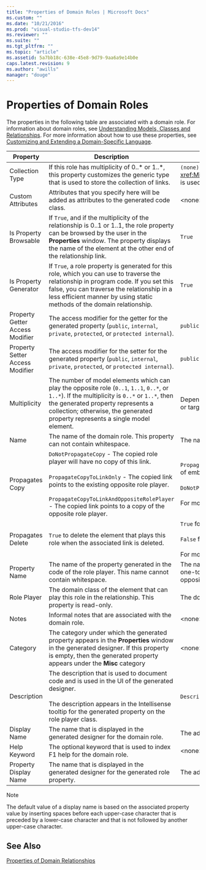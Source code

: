 ```yaml
---
title: "Properties of Domain Roles | Microsoft Docs"
ms.custom: ""
ms.date: "10/21/2016"
ms.prod: "visual-studio-tfs-dev14"
ms.reviewer: ""
ms.suite: ""
ms.tgt_pltfrm: ""
ms.topic: "article"
ms.assetid: 5a7bb18c-638e-45e8-9d79-9aa6a9e14b0e
caps.latest.revision: 9
ms.author: "awills"
manager: "douge"
---
```

# Properties of Domain Roles
The properties in the following table are associated with a domain role. For information about domain roles, see [Understanding Models, Classes and Relationships](../modeling/understanding-models--classes-and-relationships.md). For more information about how to use these properties, see [Customizing and Extending a Domain-Specific Language](../modeling/customizing-and-extending-a-domain-specific-language.md).  
  
|Property|Description|Default|  
|--------------|-----------------|-------------|  
|Collection Type|If this role has multiplicity of 0..* or 1..\*, this property customizes the generic type that is used to store the collection of links.|`(none)` - <xref:Microsoft.VisualStudio.Modeling.LinkedElementCollection`1> is used|  
|Custom Attributes|Attributes that you specify here will be added as attributes to the generated code class.|<none\>|  
|Is Property Browsable|If `True`, and if the multiplicity of the relationship is 0..1 or 1..1, the role property can be browsed by the user in the **Properties** window. The property displays the name of the element at the other end of the relationship link.|`True`|  
|Is Property Generator|If `True`, a role property is generated for this role, which you can use to traverse the relationship in program code. If you set this false, you can traverse the relationship in a less efficient manner by using static methods of the domain relationship.|`True`|  
|Property Getter Access Modifier|The access modifier for the getter for the generated property (`public`, `internal`, `private`, `protected`, or `protected internal`).|`public`|  
|Property Setter Access Modifier|The access modifier for the setter for the generated property (`public`, `internal`, `private`, `protected`, or `protected internal`).|`public`|  
|Multiplicity|The number of model elements which can play the opposite role (`0..1`, `1..1`, `0..*`, or `1..*`). If the multiplicity is `0..*` or `1..*`, then the generated property represents a collection; otherwise, the generated property represents a single model element.|Depends on the relationship type and whether this is the source or target role in the relationship.|  
|Name|The name of the domain role. This property can not contain whitespace.|The name of the domain class of the role player for this role.|  
|Propagates Copy|`DoNotPropagateCopy` - The copied role player will have no copy of this link.<br /><br /> `PropagateCopyToLinkOnly` - The copied link points to the existing opposite role player.<br /><br /> `PropagateCopyToLinkAndOppositeRolePlayer` - The copied link points to a copy of the opposite role player.|`PropagateCopyToLinkAndOppositeRolePlayer` for the source roles of embeddings.<br /><br /> `DoNotPropagateCopy` for other roles.<br /><br /> For more information, see [Customizing Copy Behavior](../modeling/customizing-copy-behavior.md)|  
|Propagates Delete|`True` to delete the element that plays this role when the associated link is deleted.|`True` for the target of an embedding role.<br /><br /> `False` for other roles.<br /><br /> For more information, see [Customizing Deletion Behavior](../modeling/customizing-deletion-behavior.md).|  
|Property Name|The name of the property generated in the code of the role player. This name cannot contain whitespace.|The name of the opposite role if this role has a zero-to-one or a one-to-one multiplicity; otherwise, the pluralized name of the opposite role.|  
|Role Player|The domain class of the element that can play this role in the relationship. This property is read-only.|The domain class of the role player for this role.|  
|Notes|Informal notes that are associated with the domain role.|<none\>|  
|Category|The category under which the generated property appears in the **Properties** window in the generated designer. If this property is empty, then the generated property appears under the **Misc** category|<none\>|  
|Description|The description that is used to document code and is used in the UI of the generated designer.<br /><br /> The description appears in the Intellisense tooltip for the generated property on the role player class.|`Description for` *the full name of the role*|  
|Display Name|The name that is displayed in the generated designer for the domain role.|The adjusted value of the Name property.|  
|Help Keyword|The optional keyword that is used to index F1 help for the domain role.|\<none>|  
|Property Display Name|The name that is displayed in the generated designer for the generated role property.|The adjusted value of the Property Name property.|  
  
> [!NOTE]
>  The default value of a display name is based on the associated property value by inserting spaces before each upper-case character that is preceded by a lower-case character and that is not followed by another upper-case character.  
  
## See Also  
 [Properties of Domain Relationships](../modeling/properties-of-domain-relationships.md)